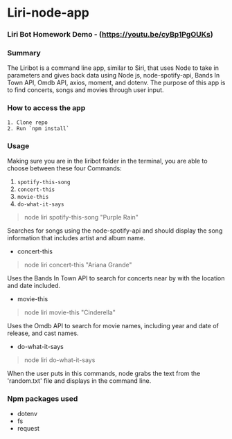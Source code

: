 # Liri-node-app

### Liri Bot Homework Demo - (https://youtu.be/cyBp1PgOUKs) 

### Summary

The Liribot is a command line app, similar to Siri, that uses Node to take in parameters and gives back data using Node js, node-spotify-api, Bands In Town API, Omdb API, axios, moment, and dotenv. The purpose of this app is to find concerts, songs and movies through user input.

### How to access the app

    1. Clone repo
    2. Run `npm install`

### Usage

Making sure you are in the liribot folder in the terminal, you are able to choose between these four Commands:
 1. `spotify-this-song`
 2. `concert-this`
 3. `movie-this`
 4. `do-what-it-says`

> node liri spotify-this-song "Purple Rain"

Searches for songs using the node-spotify-api and should display the song information that includes artist and album name.


* concert-this

> node liri concert-this "Ariana Grande"

Uses the Bands In Town API to search for concerts near by with the location and date included.

* movie-this

> node liri movie-this "Cinderella"

Uses the Omdb API to search for movie names, including year and date of release, and cast names.

* do-what-it-says

> node liri do-what-it-says

When the user puts in this commands, node grabs the text from the 'random.txt' file and displays in the command line.

### Npm packages used
* dotenv
* fs
* request


